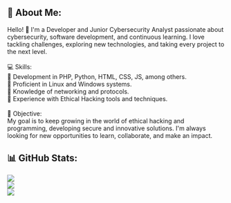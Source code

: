 ## 💫 About Me:
Hello! 👋 I'm a Developer and Junior Cybersecurity Analyst passionate about cybersecurity, software development, and continuous learning. I love tackling challenges, exploring new technologies, and taking every project to the next level.<br><br>💻 Skills:<br>🔹 Development in PHP, Python, HTML, CSS, JS, among others.<br>🔹 Proficient in Linux and Windows systems.<br>🔹 Knowledge of networking and protocols.<br>🔹 Experience with Ethical Hacking tools and techniques.<br><br>🎯 Objective:<br>My goal is to keep growing in the world of ethical hacking and programming, developing secure and innovative solutions. I'm always looking for new opportunities to learn, collaborate, and make an impact.

## 📊 GitHub Stats:
![](https://github-readme-stats.vercel.app/api?username=da1suk3-EH&theme=github_dark_dimmed&hide_border=false&include_all_commits=false&count_private=false)<br/>
![](https://nirzak-streak-stats.vercel.app/?user=da1suk3-EH&theme=github_dark_dimmed&hide_border=false)<br/>
![](https://github-readme-stats.vercel.app/api/top-langs/?username=da1suk3-EH&theme=github_dark_dimmed&hide_border=false&include_all_commits=false&count_private=false&layout=compact)
